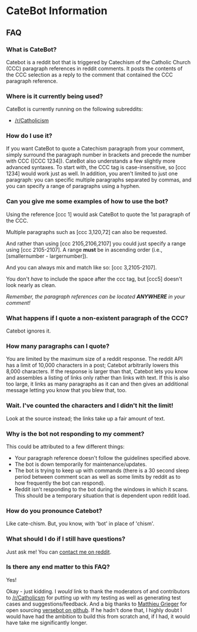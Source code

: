 # CateBot Information

## FAQ

### What is CateBot?
Catebot is a reddit bot that is triggered by Catechism of the Catholic Church (CCC) paragraph references in reddit comments. It posts the contents of the CCC selection as a reply to the comment that contained the CCC paragraph reference.

### Where is it currently being used?
CateBot is currently running on the following subreddits:

* [/r/Catholicism](http://www.reddit.com/r/Catholicism/)

### How do I use it?
If you want CateBot to quote a Catechism paragraph from your comment, simply surround the paragraph number in brackets and precede the number with CCC ([CCC 1234]). CateBot also understands a few slightly more advanced syntaxes. To start with, the CCC tag is case-insensitive, so [ccc 1234] would work just as well. In addition, you aren't limited to just one paragraph: you can specific multiple paragraphs separated by commas, and you can specify a range of paragraphs using a hyphen.

### Can you give me some examples of how to use the bot?
Using the reference [ccc 1] would ask CateBot to quote the 1st paragraph of the CCC.

Multiple paragraphs such as [ccc 3,120,72] can also be requested.

And rather than using [ccc 2105,2106,2107] you could just specify a range using [ccc 2105-2107]. A range **must**
be in ascending order (i.e., [smallernumber - largernumber]).

And you can always mix and match like so: [ccc 3,2105-2107].

You don't _have_ to include the space after the ccc tag, but [ccc5] doesn't look nearly as clean.

_Remember, the paragraph references can be located **ANYWHERE** in your comment!_

### What happens if I quote a non-existent paragraph of the CCC?
Catebot ignores it.

### How many paragraphs can I quote?
You are limited by the maximum size of a reddit response. The reddit API has a limit of 10,000 characters in
a post; Catebot arbitrarily lowers this 8,000 characters. If the response is larger than that, Catebot
lets you know and assembles a listing of links only rather than links with text. If this is also too large,
it links as many paragraphs as it can and then gives an additional message letting you know that you blew
that, too.

### Wait. I've counted the characters and I didn't hit the limit!
Look at the source instead; the links take up a fair amount of text.

### Why is the bot not responding to my comment?
This could be attributed to a few different things:
* Your paragraph reference doesn't follow the guidelines specified above.
* The bot is down temporarily for maintenance/updates.
* The bot is trying to keep up with commands (there is a 30 second sleep period between comment scan as well as some limits by reddit as to how frequently the bot can respond).
* Reddit isn't responding to the bot during the windows in which it scans. This should be a temporary situation that is dependent upon reddit load.

### How do you pronounce Catebot?
Like cate-chism. But, you know, with 'bot' in place of 'chism'.

### What should I do if I still have questions?
Just ask me! You can [contact me on reddit](http://www.reddit.com/message/compose/?to=kono_hito_wa).

### Is there any end matter to this FAQ?
Yes!

Okay - just kidding. I *would* link to thank the moderators of and contributors to [/r/Catholicsm](http://www.reddit.com/r/Catholicism) for putting up with my testing as well as generating test cases and suggestions/feedback. And a big thanks to [Matthieu Grieger](http://www.reddit.com/u/mgrieger) for open sourcing [versebot on github](http://github.com/matthieugrieger/versebot). If he hadn't done that, I highly doubt I would have had the ambition to build this from scratch and, if I had, it would have take me significantly longer.
